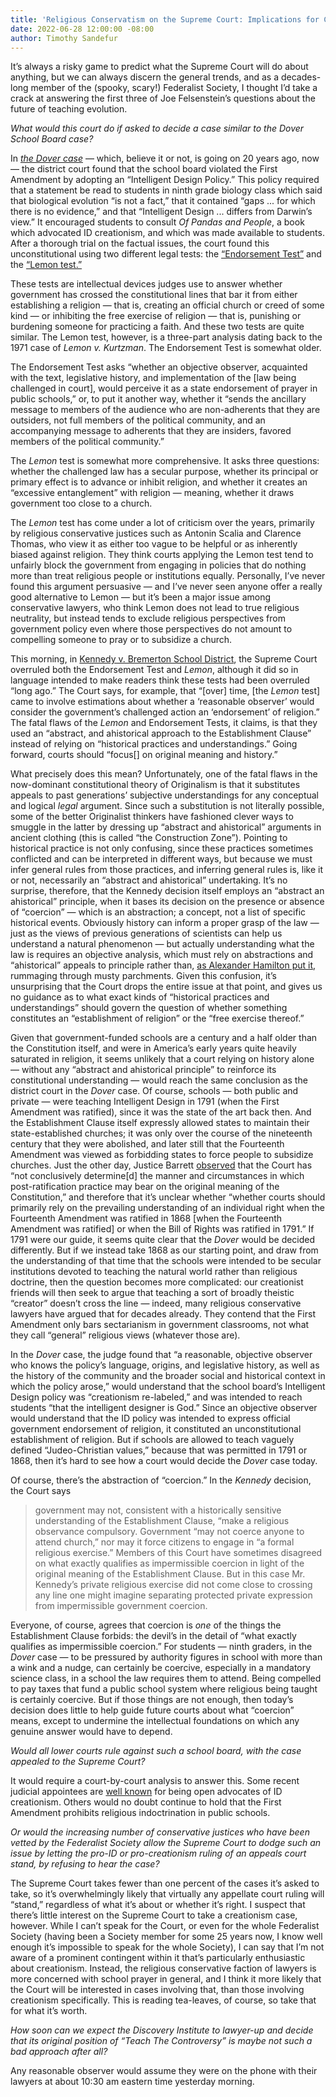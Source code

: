 ```yaml
---
title: 'Religious Conservatism on the Supreme Court: Implications for Creationism? '
date: 2022-06-28 12:00:00 -08:00
author: Timothy Sandefur
---
```


It’s always a risky game to predict what the Supreme Court will do about anything, but we can always discern the general trends, and as a decades-long member of the (spooky, scary!) Federalist Society, I thought I’d take a crack at answering the first three of Joe Felsenstein’s questions about the future of teaching evolution.
<p>
<em>What would this court do if asked to decide a case similar to the Dover School Board case?</em>
<p>
In <a href="https://en.wikipedia.org/wiki/Kitzmiller_v._Dover_Area_School_District"><em>the Dover case</em></a> — which, believe it or not, is going on 20 years ago, now — the district court found that the school board violated the First Amendment by adopting an “Intelligent Design Policy.” This policy required that a statement be read to students in ninth grade biology class which said that biological evolution “is not a fact,” that it contained “gaps ... for which there is no evidence,” and that “Intelligent Design ... differs from Darwin’s view.” It encouraged students to consult <em>Of Pandas and People</em>, a book which advocated ID creationism, and which was made available to students. After a thorough trial on the factual issues, the court found this unconstitutional using two different legal tests: the <a href="https://en.wikipedia.org/wiki/Endorsement_test">“Endorsement Test”</a> and the <a href="https://en.wikipedia.org/wiki/Lemon_v._Kurtzman#Lemon_test">“Lemon test.”</a> 
<p>
These tests are intellectual devices judges use to answer whether government has crossed the constitutional lines that bar it from either establishing a religion — that is, creating an official church or creed of some kind — or inhibiting the free exercise of religion — that is, punishing or burdening someone for practicing a faith. And these two tests are quite similar. The Lemon test, however, is a three-part analysis dating back to the 1971 case of <em>Lemon v. Kurtzman</em>. The Endorsement Test is somewhat older.
<p>
<!--more-->
<p>
The Endorsement Test asks “whether an objective observer, acquainted with the text, legislative history, and implementation of the [law being challenged in court], would perceive it as a state endorsement of prayer in public schools,” or, to put it another way, whether it “sends the ancillary message to members of the audience who are non-adherents that they are outsiders, not full members of the political community, and an accompanying message to adherents that they are insiders, favored members of the political community.”
<p>
The <em>Lemon</em> test is somewhat more comprehensive. It asks three questions: whether the challenged law has a secular purpose, whether its principal or primary effect is to advance or inhibit religion, and whether it creates an “excessive entanglement” with religion — meaning, whether it draws government too close to a church.
<p>
The <em>Lemon</em> test has come under a lot of criticism over the years, primarily by religious conservative justices such as Antonin Scalia and Clarence Thomas, who view it as either too vague to be helpful or as inherently biased against religion. They think courts applying the Lemon test tend to unfairly block the government from engaging in policies that do nothing more than treat religious people or institutions equally. Personally, I’ve never found this argument persuasive — and I’ve never seen anyone offer a really good alternative to Lemon — but it’s been a major issue among conservative lawyers, who think Lemon does not lead to true religious neutrality, but instead tends to exclude religious perspectives from government policy even where those perspectives do not amount to compelling someone to pray or to subsidize a church.
<p>
This morning, in <a href="https://www.supremecourt.gov/opinions/21pdf/21-418_i425.pdf">Kennedy v. Bremerton School District</a>, the Supreme Court overruled both the Endorsement Test and <em>Lemon</em>, although it did so in language intended to make readers think these tests had been overruled “long ago.” The Court says, for example, that “[over] time, [the <em>Lemon</em> test] came to involve estimations about whether a ‘reasonable observer’ would consider the government’s challenged action an ‘endorsement’ of religion.” The fatal flaws of the <em>Lemon</em> and Endorsement Tests, it claims, is that they used an “abstract, and ahistorical approach to the Establishment Clause” instead of relying on “historical practices and understandings.” Going forward, courts should “focus[] on original meaning and history.”
<p>
What precisely does this mean? Unfortunately, one of the fatal flaws in the now-dominant constitutional theory of Originalism is that it substitutes appeals to past generations’ subjective understandings for any conceptual and logical <em>legal</em> argument. Since such a substitution is not literally possible, some of the better Originalist thinkers have fashioned clever ways to smuggle in the latter by dressing up “abstract and ahistorical” arguments in ancient clothing (this is called “the Construction Zone”). Pointing to historical practice is not only confusing, since these practices sometimes conflicted and can be interpreted in different ways, but because we must infer general rules from those practices, and inferring general rules is, like it or not, necessarily an “abstract and ahistorical” undertaking. It’s no surprise, therefore, that the Kennedy decision itself employs an “abstract an ahistorical” principle, when it bases its decision on the presence or absence of “coercion” — which is an abstraction; a concept, not a list of specific historical events. Obviously history can inform a proper grasp of the law — just as the views of previous generations of scientists can help us understand a natural phenomenon — but actually understanding what the law is requires an objective analysis, which must rely on abstractions and “ahistorical” appeals to principle rather than, <a href="https://www.brainyquote.com/quotes/alexander_hamilton_408694#:~:text=Alexander%20Hamilton%20Quotes&text=The%20sacred%20rights%20of%20mankind%20are%20not%20to%20be%20rummaged,and%20can%20never%20be%20erased.">as Alexander Hamilton put it</a>, rummaging through musty parchments. Given this confusion, it’s unsurprising that the Court drops the entire issue at that point, and gives us no guidance as to what exact kinds of “historical practices and understandings” should govern the question of whether something constitutes an “establishment of religion” or the “free exercise thereof.” 
<p>
Given that government-funded schools are a century and a half older than the Constitution itself, and were in America’s early years quite heavily saturated in religion, it seems unlikely that a court relying on history alone — without any “abstract and ahistorical principle” to reinforce its constitutional understanding — would reach the same conclusion as the district court in the <em>Dover</em> case. Of course, schools — both public and private — were teaching Intelligent Design in 1791 (when the First Amendment was ratified), since it was the state of the art back then. And the Establishment Clause itself expressly allowed states to maintain their state-established churches; it was only over the course of the nineteenth century that they were abolished, and later still that the Fourteenth Amendment was viewed as forbidding states to force people to subsidize churches. Just the other day, Justice Barrett <a href="https://www.supremecourt.gov/opinions/21pdf/20-843_7j80.pdf#page=82">observed</a> that the Court has “not conclusively determine[d] the manner and circumstances in which post-ratification practice may bear on the original meaning of the Constitution,” and therefore that it’s unclear whether “whether courts should primarily rely on the prevailing  understanding of an individual right when the Fourteenth Amendment was ratified in 1868 [when the Fourteenth Amendment was ratified] or when the Bill of Rights was ratified in 1791.” If 1791 were our guide, it seems quite clear that the <em>Dover</em> would be decided differently. But if we instead take 1868 as our starting point, and draw from the understanding of that time that the schools were intended to be secular institutions devoted to teaching the natural world rather than religious doctrine, then the question becomes more complicated: our creationist friends will then seek to argue that teaching a sort of broadly theistic “creator” doesn’t cross the line — indeed, many religious conservative lawyers have argued that for decades already. They contend that the First Amendment only bars sectarianism in government classrooms, not what they call “general” religious views (whatever those are).
<p>
In the <em>Dover</em> case, the judge found that “a reasonable, objective observer who knows the policy’s language, origins, and legislative history, as well as the history of the community and the broader social and historical context in which the policy arose,” would understand that the school board’s Intelligent Design policy was “creationism re-labeled,” and was intended to reach students “that the intelligent designer is God.” Since an objective observer would understand that the ID policy was intended to express official government endorsement of religion, it constituted an unconstitutional establishment of religion. But if schools are allowed to teach vaguely defined “Judeo-Christian values,” because that was permitted in 1791 or 1868, then it’s hard to see how a court would decide the <em>Dover</em> case today.
<p>
Of course, there’s the abstraction of “coercion.” In the <em>Kennedy</em> decision, the Court says 
<blockquote>
government may not, consistent with a historically sensitive understanding of the Establishment Clause, “make a religious observance compulsory. Government “may not coerce anyone to attend church,” nor may it force citizens to engage in “a formal religious exercise.” Members of this Court have sometimes disagreed on what exactly qualifies as impermissible coercion in light of the original meaning of the Establishment Clause. But in this case Mr. Kennedy’s private religious exercise did not come close to crossing any line one might imagine separating protected private expression from impermissible government coercion.
</blockquote>
Everyone, of course, agrees that coercion is <em>one</em> of the things the Establishment Clause forbids: the devil’s in the detail of “what exactly qualifies as impermissible coercion.” For students — ninth graders, in the <em>Dover</em> case — to be pressured by authority figures in school with more than a wink and a nudge, can certainly be coercive, especially in a mandatory science class, in a school the law requires them to attend. Being compelled to pay taxes that fund a public school system where religious being taught is certainly coercive. But if those things are not enough, then today’s decision does little to help guide future courts about what “coercion” means, except to undermine the intellectual foundations on which any genuine answer would have to depend.
<p><p>
<em>Would all lower courts rule against such a school board, with the case appealed to the Supreme Court?</em>
<p><p>
It would require a court-by-court analysis to answer this. Some recent judicial appointees are <a href="https://pandasthumb.org/archives/2004/03/the-calpundit-w.html">well known</a> for being open advocates of ID creationism. Others would no doubt continue to hold that the First Amendment prohibits religious indoctrination in public schools.
<p>
<em>Or would the increasing number of conservative justices who have been vetted by the Federalist Society allow the Supreme Court to dodge such an issue by letting the pro-ID or pro-creationism ruling of an appeals court stand, by refusing to hear the case?</em>
<p>
The Supreme Court takes fewer than one percent of the cases it’s asked to take, so it’s overwhelmingly likely that virtually any appellate court ruling will “stand,” regardless of what it’s about or whether it’s right. I suspect that there’s little interest on the Supreme Court to take a creationism case, however. While I can’t speak for the Court, or even for the whole Federalist Society (having been a Society member for some 25 years now, I know well enough it’s impossible to speak for the whole Society), I can say that I’m not aware of a prominent contingent within it that’s particularly enthusiastic about creationism. Instead, the religious conservative faction of lawyers is more concerned with school prayer in general, and I think it more likely that the Court will be interested in cases involving that, than those involving creationism specifically. This is reading tea-leaves, of course, so take that for what it’s worth.
<p>
<em>How soon can we expect the Discovery Institute to lawyer-up and decide that its original position of “Teach The Controversy” is maybe not such a bad approach after all?</em>
<p> 
Any reasonable observer would assume they were on the phone with their lawyers at about 10:30 am eastern time yesterday morning.

